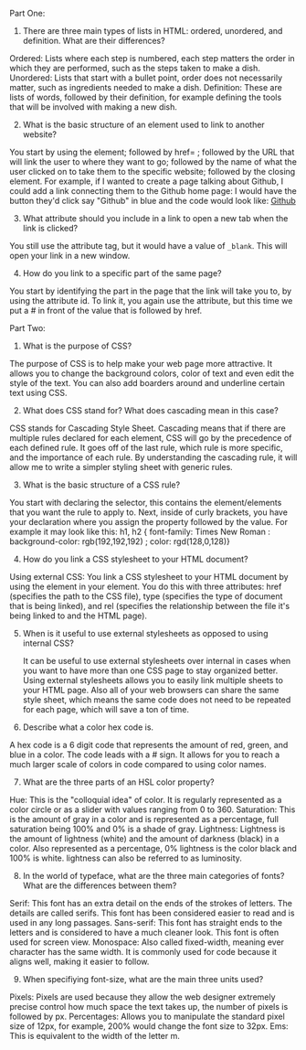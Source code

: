 Part One:

1. There are three main types of lists in HTML: ordered, unordered, and definition. What are their differences?

  Ordered: Lists where each step is numbered, each step matters the order in which they are performed, such as the steps taken to make a dish.
  Unordered: Lists that start with a bullet point, order does not necessarily matter, such as ingredients needed to make a dish.
  Definition: These are lists of words, followed by their definition, for example defining the tools that will be involved with making a new dish.

2. What is the basic structure of an element used to link to another website?

  You start by using the <a> element; followed by href= ; followed by the URL that will link the user to where they want to go; followed by the name of what the user clicked on to take them to the specific website; followed by the closing </a> element.
  For example, if I wanted to create a page talking about Github, I could add a link connecting them to the Github home page:
  I would have the button they'd click say "Github" in blue and the code would look like:
    <a href="http://www.Github.com">Github</a>

3. What attribute should you include in a link to open a new tab when the link is clicked?

  You still use the attribute <a> tag, but it would have a value of `_blank`. This will open your link in a new window.

4. How do you link to a specific part of the same page?

  You start by identifying the part in the page that the link will take you to, by using the attribute id. To link it, you again use the <a> attribute, but this time we put a # in front of the value that is followed by href.

Part Two:

1. What is the purpose of CSS?

  The purpose of CSS is to help make your web page more attractive. It allows you to change the background colors, color of text and even edit the style of the text. You can also add boarders around and underline certain text using CSS.

2. What does CSS stand for? What does cascading mean in this case?

  CSS stands for Cascading Style Sheet. Cascading means that if there are multiple rules declared for each element, CSS will go by the precedence of each defined rule. It goes off of the last rule, which rule is more specific, and the importance of each rule. By understanding the cascading rule, it will allow me to write a simpler styling sheet with generic rules.

3. What is the basic structure of a CSS rule?

  You start with declaring the selector, this contains the element/elements that you want the rule to apply to. Next, inside of curly brackets, you have your declaration where you assign the property followed by the value. For example it may look like this:
  h1, h2 {
      font-family: Times New Roman :
      background-color: rgb(192,192,192) ;
      color: rgd(128,0,128)}


4. How do you link a CSS stylesheet to your HTML document?

  Using external CSS: You link a CSS stylesheet to your HTML document by using the <link> element in your <head> element. You do this with three attributes: href (specifies the path to the CSS file), type (specifies the type of document that is being linked), and rel (specifies the relationship between the file it's being linked to and the HTML page).

5. When is it useful to use external stylesheets as opposed to using internal CSS?

    It can be useful to use external stylesheets over internal in cases when you want to have more than one CSS page to stay organized better. Using external stylesheets allows you to easily link multiple sheets to your HTML page. Also all of your web browsers can share the same style sheet, which means the same code does not need to be repeated for each page, which will save a ton of time.

6. Describe what a color hex code is.

  A hex code is a 6 digit code that represents the amount of red, green, and blue in a color. The code leads with a # sign. It allows for you to reach a much larger scale of colors in code compared to using color names.

7. What are the three parts of an HSL color property?

  Hue: This is the "colloquial idea" of color. It is regularly represented as a color circle or as a slider with values ranging  from 0 to 360.
  Saturation: This is the amount of gray in a color and is represented as a percentage, full saturation being 100% and 0% is a shade of gray.
  Lightness: Lightness is the amount of lightness (white) and the amount of darkness (black) in a color. Also represented as a percentage, 0% lightness is the color black and 100% is white. lightness can also be referred to as luminosity.

8. In the world of typeface, what are the three main categories of fonts? What are the differences between them?

  Serif: This font has an extra detail on the ends of the strokes of letters. The details are called serifs. This font has been considered easier to read and is used in any long passages.
  Sans-serif: This font has straight ends to the letters and is considered to have a much cleaner look. This font is often used for screen view.
  Monospace: Also called fixed-width, meaning ever character has the same width. It is commonly used for code because it aligns well, making it easier to follow.

9. When specifiying font-size, what are the main three units used?

  Pixels: Pixels are used because they allow the web designer extremely precise control how much space the text takes up, the number of pixels is followed by px.
  Percentages: Allows you to manipulate the standard pixel size of 12px, for example, 200% would change the font size to 32px.
  Ems: This is equivalent to the width of the letter m.

